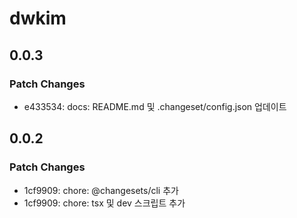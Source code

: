 # dwkim

## 0.0.3

### Patch Changes

- e433534: docs: README.md 및 .changeset/config.json 업데이트

## 0.0.2

### Patch Changes

- 1cf9909: chore: @changesets/cli 추가
- 1cf9909: chore: tsx 및 dev 스크립트 추가
